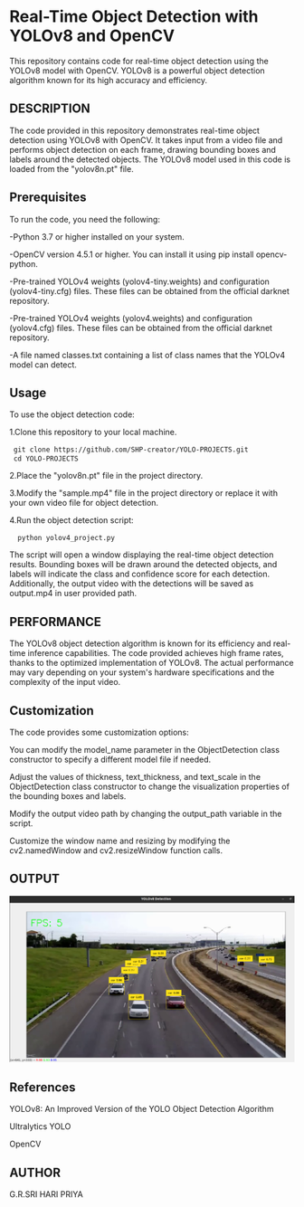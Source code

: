 #  Real-Time Object Detection with YOLOv8 and OpenCV
This repository contains code for real-time object detection using the YOLOv8 model with OpenCV. YOLOv8 is a powerful object detection algorithm known for its high accuracy and efficiency.

## DESCRIPTION
The code provided in this repository demonstrates real-time object detection using YOLOv8 with OpenCV. It takes input from a video file and performs object detection on each frame, drawing bounding boxes and labels around the detected objects. 
The YOLOv8 model used in this code is loaded from the "yolov8n.pt" file.

## Prerequisites
To run the code, you need the following:

-Python 3.7 or higher installed on your system.

-OpenCV version 4.5.1 or higher. You can install it using pip install opencv-python.

-Pre-trained YOLOv4 weights (yolov4-tiny.weights) and configuration (yolov4-tiny.cfg) files. These files can be obtained from the official darknet repository.

-Pre-trained YOLOv4 weights (yolov4.weights) and configuration (yolov4.cfg) files. These files can be obtained from the official darknet repository.

-A file named classes.txt containing a list of class names that the YOLOv4 model can detect.

## Usage
To use the object detection code:

1.Clone this repository to your local machine.

     git clone https://github.com/SHP-creator/YOLO-PROJECTS.git
     cd YOLO-PROJECTS

2.Place the "yolov8n.pt" file in the project directory.

3.Modify the "sample.mp4" file in the project directory or replace it with your own video file for object detection.

4.Run the object detection script:

      python yolov4_project.py

The script will open a window displaying the real-time object detection results. Bounding boxes will be drawn around the detected objects, and labels will indicate the class and confidence score for each detection. Additionally, the output video with the detections will be saved as output.mp4 in user provided path.

## PERFORMANCE

The YOLOv8 object detection algorithm is known for its efficiency and real-time inference capabilities. The code provided achieves high frame rates, thanks to the optimized implementation of YOLOv8. The actual performance may vary depending on your system's hardware specifications and the complexity of the input video.

## Customization

The code provides some customization options:

You can modify the model_name parameter in the ObjectDetection class constructor to specify a different model file if needed.

Adjust the values of thickness, text_thickness, and text_scale in the ObjectDetection class constructor to change the visualization properties of the bounding boxes and labels.

Modify the output video path by changing the output_path variable in the script.

Customize the window name and resizing by modifying the cv2.namedWindow and cv2.resizeWindow function calls.

## OUTPUT

![yolov8](https://github.com/SHP-creator/YOLO-PROJECTS/blob/main/YOLOV8/yolov8.png?raw=true)

## References
YOLOv8: An Improved Version of the YOLO Object Detection Algorithm

Ultralytics YOLO

OpenCV

## AUTHOR

G.R.SRI HARI PRIYA

